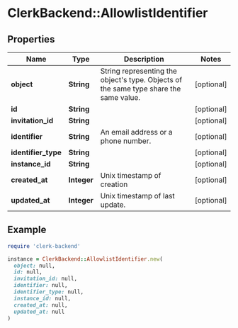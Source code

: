 # ClerkBackend::AllowlistIdentifier

## Properties

| Name | Type | Description | Notes |
| ---- | ---- | ----------- | ----- |
| **object** | **String** | String representing the object&#39;s type. Objects of the same type share the same value.  | [optional] |
| **id** | **String** |  | [optional] |
| **invitation_id** | **String** |  | [optional] |
| **identifier** | **String** | An email address or a phone number.  | [optional] |
| **identifier_type** | **String** |  | [optional] |
| **instance_id** | **String** |  | [optional] |
| **created_at** | **Integer** | Unix timestamp of creation  | [optional] |
| **updated_at** | **Integer** | Unix timestamp of last update.  | [optional] |

## Example

```ruby
require 'clerk-backend'

instance = ClerkBackend::AllowlistIdentifier.new(
  object: null,
  id: null,
  invitation_id: null,
  identifier: null,
  identifier_type: null,
  instance_id: null,
  created_at: null,
  updated_at: null
)
```


